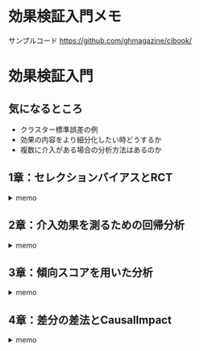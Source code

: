 # 効果検証入門メモ

サンプルコード
https://github.com/ghmagazine/cibook/

# 効果検証入門



## 気になるところ

- クラスター標準誤差の例
- 効果の内容をより細分化したい時どうするか
- 複数に介入がある場合の分析方法はあるのか


## 1章：セレクションバイアスとRCT

<details>
<summary>memo</summary>

- 効果：施策（介入、処置）以外の要因が同一となった状況での比較によって知り得た施策の影響度合い
- RCT(ABテスト含む)：グループの平均的な性質が同質なグループを介入の有無で分け、これらに施策が与えた影響を比較する試験
- 母集団：潜在的に観測し得る全てのデータを含む集団。
- 標本集団：母集団からいくらかの標本を抽出してなる集団
- 推定：標本集団から母集団の性質を推測すること

#### ポテンシャルアウトカムフレームワーク
ユーザーを$i$、介入の有無を01とし、$Z_{i}$で表す。つまりはユーザー1に介入する場合$Z_{1}=1$。
このユーザの売り上げを$Y_{i}$で表す。つまりはユーザー1に介入があった場合$Y_{i}^{(1)}(Z_{i}=1)$。
これは介入の有無でとる値が二値なので以下のように一つの式に整理できる。

$$
Y_{i} = Y_{i}^{(0)}(1-Z_{i}) + Y_{i}^{(1)}Z_{i}
$$

この単一のサンプル$i$に介入が行われた場合の売り上げと行われなかった場合の売り上げの差に介入の本当の効果があると考えることをポテンシャルアウトカムフレームワークという。ポテンシャルアウトカムとはつまりは反実仮想のことをさす。AとBの選択肢があるとき、私はAを選択してなんらかの結果を得た。この時のポテンシャルアウトカムはBを選択した時の結果のことをさす。売り上げならば介入した時の結果が$Y_{i}^{(1)}$ならば、ポテンシャルアウトカムは$Y_{i}^{(0)}$である。

介入の効果を表す値を$\tau$とすると、ユーザーiへの効果の度合いを売り上げの差分の形で表せる

$$
\tau_{i} = Y_{i}^{(1)} - Y_{i}^{(0)} 
$$

しかし実際にはこの計算式のどちらか一方の結果（売り上げ）しか常に手に入れられない。分かるのはユーザー$i$への介入の有無とその結果のみであって、ポテンシャルアウトカムは得られない。つまりはある個人に関する比較はできないことになる。

そこで、次に考えるのはユーザーのグループである。介入の有無でグループを作り、これらを比較することで「平均的な」効果を測る。
これは売り上げの期待値を比較し、差を得ることである。

$$
\tau = E[Y_{(1)}] - E[Y_{(0)}]
$$

E[]は期待値を表し、母集団における平均を表している。つまりは興味のある介入の効果とは、母集団に置いて介入の有無ぞれぞれの場合の売り上げの平均の差である。このような効果は母集団の平均的な効果を示し、平均処置効果（Average treatment Effect: ATE）と呼ばれる。

上記式を変形すると、介入がなかった場合の売り上げに平均処置効果の補正項を加えることで介入があった場合の売り上げを求める式に改変できる。

$$
E[Y_{(1)}]  =  E[Y_{(0)}] + \tau
$$

#### 平均的な効果の比較
実験をせず（ランダム化せず）に担当者が選んだユーザーグループに介入の有無を割り振る場合、最も簡単な効果の推定はk区グループのユーザー売り上げの平均を差分をとることである。ここでの効果の推定値を$\hat{\tau}_{naive}$と表す。分析するデータのサンプルサイズをNとすると、

$$
\hat{\tau}_{naive} = \frac{1}{\sum_{i=1}^{N}Z_{i}} \sum_{i=1}^{N}Y_{i}Z_{i} - \frac{1}{1- \sum_{i=1}^{N}Z_{i}} \sum_{i=1}^{N}Y_{i}(1- Z_{i})
$$

実際には100の効果しかないデータで300の効果があるという分析結果が得られるのはなぜか？グループ間の比較が母集団の何を推定しているか？
これはセレクションバイアルの分が本当の効果(100)に加算されているためである

注意：分析のバイアスがサンプルサイズが大きくなることによって解決されるという謎の議論が行われることがある


#### RCTが最も信頼のおける分析方法である理由
RCTが割り当てをランダムに行う。つまりは$Z_{i}$がランダムに決定されるので、潜在的な傾向が偏りにくい
ただし、これはサンプルサイズが十分に大きくないといけない。サンプルサイズによってそのサンプルグループのセ潜在的傾向の平均が偏る確率が小さくなる。
つまりは潜在的な傾向の期待値は介入の有無のグループで同一になるため、セレクションバイアスが0になることが期待できる。

##### 十分大きいとはどれくらい大きいのか? -> 有意差を算出できる程度のデータサイズとはどれくらいかは物によるけどこれ自体の算出が必要

#### 有意差検定

- 中心極限定理：手元に得られたデータにおける平均の分布は元々のデータがどんな分布であれ正規分布で近似できる
- t検定：中心極限定理を元に、対象とする分布の平均値が他と異なるかどうかを推定する(ex 分布Aの平均値が0と異なるかどうか)


t検定のプロセス
- 1.標準誤差の算出
   - 標準誤差：大雑把に得られた推定結果が変動しそうな範囲を示す
- 2.効果の推定値と標準誤差を使ってt値を算出
   - t値：グループ間の平均の差を標準誤差で割ることで、標準誤差の何倍あるかを算出したもの
- 3.t値を使ってp値を算出
   - p値：得られた推定結果の効果が0であるにもかかわらず得られてしまう確率
- 4.p値を有意水準と比較する
   - 有意水準：経験的に設定した水準よりもp値よりも低い場合には「本来の期待値は0である状態」から得られた可能性は十分に低いと結論づける


#### ビジネスにおける因果推論の必要性
- RCTの実行にはコストがかかる
   - 分析の上では良いがビジネス上大きなコストになる実験である
   - 倫理的観点や信用リスクから現実として不可能
- セレクションバイアスは不可避
    - 実験担当が利得を高めようと選択した結果現れる
- ビジネスにおけるバイアスのループ
    - PDCAを回すごとにバイアスが堆積する


# 参考文献
- [期待値の性質](https://k-san.link/linearity-of-expectation/)
- [分散 avrien](https://ai-trend.jp/basic-study/basic/variance/)

</details>

## 2章：介入効果を測るための回帰分析

<details>
<summary>memo</summary>

#### 回帰分析
##### 単回帰分析：変数が一つ
目的変数$Y$と入力となる変数$X$を用いて、$X$と$Y$の関係性を分析する。
この時、関係性に線形性を仮定する。すると一次式(傾きと切片)で関係を表せる。
ここで$u_{i}$は誤差項。

$$
Y_{i} = \beta_{0} + \beta_{1}X_{i}+u_{i}
$$

$\beta_{0},\beta_{1}$は真の値であるがこれはわからない。そこで手持ちのデータで得られる傾きと切片をそれぞれハットをつけて表し、これらを求めることとする。
$$
\hat{\beta_{0}}, \hat{\beta_{1}} = \argmin_{\beta_{0}, \beta_{1}} \sum_{i=1}^{N} (Y_{i} - \beta_{0} - \beta_{1}X_{i})^{2}
$$

上記は最小二乗法と呼ばれ、傾き・切片に関してそれぞれ微分することで極値を求めることができ、最適なパラメータの推定ができる。

推定は母集団上での回帰分析で得られるパラメータに対して行われている。

##### 効果分析のための回帰分析
介入の効果は施策を行った場合と行わなかった場合の結果の期待値の差分$\tau=E[Y^{(1)}] - E[Y^{(0)}]$で表される。

効果分析のための回帰分析では以下の変数を用いる。
- 被説明変数($Y$：dependent variable) 介入による効果を確認したい変数
- 説明変数　効果に影響する変数
    - 介入変数($Z$：treatment variable)　施策の有無を表す変数
    - 共変量($X$：controle variable) 介入・施策の有無で傾向が異なっていると想定される変数


共変量は複数である場合が多く。このように説明変数が複数ある回帰分析を重回帰分析という。
推定したいものはZ、Xを与えられた時のYの期待値であるので

$$
E[Y|X,Z] = \beta_{0} + \beta_{1}X+\beta_{2}Z
$$
重回帰分析も条件付き期待値と回帰分析の関係性が成立


$$
Y = E[Y|X,Z] + u = \beta_{0} + \beta_{1}X+\beta_{2}Z + u
$$

この時誤差項の条件付き期待値$E[u|X,Z]=0$であり、uとX及びZは相関しないという性質を持つ.
重回帰分析も単回帰分析と同じく、二乗誤差の最小化問題としてとく・

##### 回帰分析による効果の推定
- 介入結果の差分が効果の期待値 -> 施策の係数$\beta_{3}$


##### 回帰分析における有意差検定

- 推定値$\hat{\beta_{3}}$が母集団上の$\beta_{3}$が0である可能性
- を研修する->有意差検定

##### 効果検証のための回帰分析で行わないこと
- $\beta_{treatment}$が興味のある値->介入変数の係数
- 介入変数の係数以外の情報は無視する-> 分析の目的から逸れるから

#### 回帰分析におけるバイアス
##### 共変量の追加による効果への作用
- 共変量とセレクションバイアスの関係性
- セレクションバイアスが発生しているデータに置いて、共変量を加えて回帰分析を行うことで影響を低減できる

##### 脱落変数バイアス(OVB)
- 共変量の追加でセレクションバイアスの影響を低減 -> 「どのような共変量をモデルに追加するべきか？」 -> 「目的変数Yと介入変数Zに対して相関のある変数を加えるべき」
- 追加することによってセレクションバイアスの影響の小さい結果を得られる共変量だがモデルから抜け落ちている変数 -> 脱落変数
- 必要な共変量がモデルに含まれない場合、推定される効果にはO脱落変数バイアス(OVB)が含まれる
- 有意差検定の結果で介入変数以外の結果を考慮しようとするとOVBを発生させる可能性がある


##### OVBが与えてくれる情報
- OVBの式は共変量が不十分なモデルの持つバイアスの構造を表す
- 構造とは、バイアスの値 = 「脱落変数とZの関係」　× 「脱落変数と目的変数の関係」
- これよりモデルに加えるべき共変量はZとYに相関するような変数 -> **交絡因子**

##### Conditional Independence Assumption（CIA）
- 共変量の選択の理想：モデルに含まれていない変数によるOVBが全て0になる
- モデルに含めた共変量で条件付けた時に、介入変数が$Y^{(1)}$や$Y^{(1)}$と独立している状態になる -> CIA
- 解釈としてじゃ共変量が同一のサンプルにおいて、介入Zはランダムに割り振られているのと同じになる
    - 年齢、性別、過去の購買額が同じ値のユーザーに施策を割り振る時、割り振りかたはサイコロを振るのと同じになる -> 割り振る人のバイアスがなくなる？


##### 変数の選び方とモデルの評価
問題
- バイアスの評価ができない -> 得られた効果の推定値がどの程度バイアスを含むか評価不能。OVBは相対的な数値なのでバイアスの大きさは示さない。
- 必要な共変量がデータにはない

上記二つの問題点は明確な指標を見ながらモデルの選択ができす、モデルの限界についても定量的に評価できないことを意味する。
これについては分析者の経験的な判断が求められる。またはより応用的な手法で対応する。

##### Sensitivity Analysis
- 回帰分析はセレクションバイアスを起こす変数をモデルに組み込むことで、その問題を軽減する方法
- データに含まれない変数がセレクションバイアスを起こす場合に対応不可能 -> 低減に使得ないから
- データに含まれない変数がセレクションバイアスを起こしているかは評価できる -> Sensitivity Analysis

Sensitivity Analisysとは、重要だと分析者が認識している共変量以外の共変量をモデルから除外することで、効果の推定値が大きく変動しないか確認するという分析です。

##### Post treatment bias
- セレクションバイアスが減る可能性がある、OVBの値が0でない変数を全てモデルに入れていいわけではない
- 因果的に介入の影響を受けた変数を分析にいれることによって起きるバイアス -> Post Treatment Bias
    - 例）サイト来訪者数の比較　メールを配信したグループ(元々サイト来訪するユーザ、メールが来たからサイト来訪したユーザ)　> メールが配信されなかったグループ（元々サイト来訪するユーザ）
    - 上の例でグループの売り上げ平均を見ると、明らかに配信されなかったグループが低くなる
- 介入よりもあとのタイミングで値が決まるような変数は分析から除外する


#### 回帰分析を利用した探索的な効果検証
Angrist et al(2002)はコロンビアで行われた私立学校の学費の割引に関する実験を分析した研究である。

##### PACESによろう学費の割引券配布の概要
- 教育に対する補助のあり方に関する議論
- 教育の提供側である学校に補助するか、受給側である生徒に補助するか
- 学費の半額を政府が肩代わりするという介入
- RCTではなく回帰分析 -> 調査の回答を得られる可能性が介入の有無によって変動するから

##### 乳立学校への通学と割引券の利用についての分析
- 当選グループにおいて私立学校で6年生を始める比率が6%高まった -> 当落に関係なく私立学校へ通う生徒が多い
-  そうせんグループにおいて何かしらの奨学金を調査期間中に使っている割合が非当選グループより高い

#### 回帰分析に関する様々な議論
##### 予測と効果推定
- モデルのデータに対する説明能力や未知のサンプルに対する予測能力を高めることが”効果検証において有用である”という保証にはならない

##### 制限被説明変数（Limited Dependent Variable）
- 予測や説明力を重視するようなモデルを扱う分野において、Yの分布に対してより適したモデルを選択されやすい
    - Yが購入したか否かのような二値 -> ロジスティック回帰
    - Yが売り上げのような0以上の整数値 -> ポアソン回帰
- 制限被説明変数：目的変数が特定の値しか撮らないような制約がある状態の変数
- 本書では介入変数が二値で線形回帰が行えるが、例えばZとYの関係が非線形であるなどしたら線形回帰の妥当性はない

##### 対数を利用した回帰分析
- 変数の自然対数をとった値をY、Xで利用することがある
- 目的変数の対数をとる場合の解釈 -> 推定されるパラメータはYに対して何%の影響があったか？
- 説明変数の対数をとる場合の解釈 -> 推定されたパラメータはXを1%変化させた時にYに対してどの程度の影響を与えるか？
- 使い所
    - 目的変数に対する介入の効果が比率で扱われるべきである場合
    - 共変量と目的変数の関係が比率で扱われるべきである場合

##### 多重共線性
- 多重共線性とは、回帰モデルに含まれている変数のうち二つが強い相関を持つ状況をさす。
- この場合、推定されるパラメータの標準誤差が変化してしまうため、検定の結果が歪む。
- 一番の問題は、推定されたおパラメータの標準誤差が信頼できない物になる点

</details>


## 3章：傾向スコアを用いた分析

<details>
<summary>memo</summary>


#### 傾向スコアの仕組み
##### 傾向スコアのアイデア

- 回帰分析は共変量の選定が重要
- しかし目的変数Yについての情報が十分に得られない場合がある
    - 目的変数に影響する変数が不明瞭 -> モデル化が難しい
    - 手元にあるデータが高次元（数千〜数万の変数）　-> 選定に時間がかかる 
- 傾向スコア：各サンプルにおいて介入が行われる確率
    - 着眼点：介入が行われた仕組みの解明
    - 目的：共変量の調整
    - 方法：介入グループと非介入グループの性質を均一にする操作を行う
- CIA（COnditional Independence Assumption）に近い
    - 共変量が同一のユーザの中では介入の決定はランダムに行われているに等しい
    - 傾向スコアが同一のユーザの(ry

傾向スコア$P(X_{i}$の仮定
$$
{Y_{i}^{(1)}, Y_{i}^{(0)}} \perp Z|P(X_{i})
$$

##### 傾向スコアの推定
- 傾向スコアを直接観測はできないが、結果であるZは観測可能
- 手持ちのデータから傾向スコアを推定する：ロジスティック回帰が多い
- ロジスティック回帰で得られた結果で重要なのは予測値
    - 推定されたパラメータの値が直感に息しているかの解釈は質の保証にならない
    - 傾向スコアの推定を行ったモデルに関しては特に解釈を行う必要はない

#### 傾向スコアを利用した効果の推定
##### 傾向スコアマッチング
介入変数Zの効果を推定する方法で今回紹介するのは以下二つ
- 傾向スコアマッチング：得られた傾向スコアを利用してサンプルどうしをマッチングさせる
- 逆確率重み付き推定：傾向スコアをサンプルの重みとして利用する

傾向スコアマッチングのアイデア
- 介入グループから取り出したサンプルの傾向スコアに近いものを、非介入グループからマッチングしてペアにする。
- ペアの中で目的変数の差を算出し、サンプルの数を重みとした重み付きの平均を推定値とする。
- ペアにする理由は傾向スコアが同じ物は介入がランダムに決定されているとみなせるから。
- つまりはセレクションバイアスの影響を受けない。

Average Treatment effect on Treated(ATT)
介入を受けたサンプルにおける介入効果の期待値
$$
\hat{\tau}_{match} = E{E[Y|P(X), Z=1] - E[Y|P(X), Z=-} | Z=1}
$$

問題点
- 計算時間が長い
- 変数が多くなると、傾向スコアが”同じ”という物は減っていくので”同じ”の判定方法を考える必要がある


##### 逆確率重み月推定
IPWのアイデア
- 傾向スコアをサンプルの重みとして利用して、与えられたデータ全体での介入の結果の期待値と非介入の結果の期待値の差分をとることで効果を推定
- IPWのセレクションバイアス：$P(X)$の偏りによって介入グループ自体に偏りが生じる
- 仮定：傾向スコアと介入の結果に正の相関がある -> この過程の妥当性は？
- この場合、$Y~{(1)}$が小さいデータほどZ-1のデータには含まれない -> 期待値が過剰に評価されて、推定される効果も過剰になる

IPWでは介入の結果の平均を次のように考える
$$
\bar{Y^{(1)}} = \sum_{i=1}^{N} \frac{Z_{i}Y_{i}}{\hat{P(X_{i})}} / \frac{Z_{i}}{\hat{P(X_{i})}}
$$

傾向スコアが大きくなるほど、傾向スコアの逆数が大きくなるため、サンプルに含まれないぶん重みを増加する。

やっていることは縦軸に介入の結果、横軸に傾向スコアをおいた分布を母集団の分布に近づけようとしている。

非介入の結果の推定は確率に$1-\hat{p(X_{i})}を使って行う。
$$
\bar{Y^{(0)}} = \sum_{i=1}^{N} \frac{(1-Z_{i})Y_{i}}{1- \hat{P(X_{i})}} / \frac{(1- Z_{i})}{1- \hat{P(X_{i})}}
$$

これらよりIPWを用いた効果の推定値は
$$
\hat{\tau_{IPW}} = \bar{Y^{(1)}} - \bar{Y^{(0)}} 
$$

#### より良い傾向スコアとは
- 傾向スコアはデータに対する説明力が一定を超えることが重要だと解釈される
- これはc統計量のような指標が基準を上回ることが望ましい（c統計量：大雑把にいうとROC曲線の下側の面積 医療統計で使われ、c>0.8なら良い多分経験的)
- 近年、傾向スコアを用いてマッチングや重みづけしたあとのデータで、共変量のバランスが取れているかが重要というのが一般的
- 標準化平均差（Average Standardized  Avsolute Mean distance：ASAM）
    - 平均の差をその標準誤差で割った物
    - ASAMが0.1以下がバランスが取れていると考えられる

##### 傾向スコアと回帰分析の比較
介入の効果の分析において、共変量の影響を取り除く点で両者はほぼ同じ。そこでどちらを使うべきかの話になる。

回帰分析
- 取り組みやすい
- 目的変数と共変量の関係についてのモデリングが必要
- いれるべき共変量をもでrに設定できないとOVBの影響が生じる
- OVBの評価やSensitivity Analysisなどの分析上のツールがある

傾向スコア
- 目的変数に対するモデリングを行わなくて済む
- Zの決定方法に関する調査で有益な情報を得られる
- 計算時間がかかるために大量の分析を行うことに向いていない

Yの値がどんな仕組みで決定されるかの情報が豊富な場合-> 回帰分析 not -> 傾向スコア
 
 ###### マッチングとIPWの差
 マッチング、IPW、回帰分析の結果はまず一致しない -> 推定しているものが異なる
 
-  マッチング：ペアが作れるデータ、つまりZ-1となるようなサンプルにおける平均的な効果を推定
-  IPW：得られたデータ全てに対して期待値を推定するので、Zに関わらず、全てのデータでの平均的な効果を推定

ビジネスの結果が実験と近いものであることを示す必要がある場合、実験のサンプルがどのような物かは注意が必要
 
 
#### LaLondeデータセットの分析
RCTの結果が本来は最も信頼できる分析であるが、それができないような状況で、信頼できる分析結果をたいというんが因果推論のモチベーション。
-> RCTによる実験結果を因果推論の方法で再現できるのか？(LaLonde)

NSW：労働市場へ参加できないような人々にカウンセリングと)~19ヶ月の短期的な就労経験を与えることを就職を助ける試みで、希望者からランダムに選択した人に対して介入を行った。肝は非介入グループを削除し、実験の外で得られたCPSという調査データを代わりに挿入してデータセットを作成し、これを持ってRCTの分析結果を擬似的に獲得した。
これを使ってRCTの分析を起こないNSWの結果と比較を行った。

- 回帰分析：NSWの実験で得られた結果とは大きく異なった。
- 傾向スコアマッチング：NSWの結果に近い結果を推定できた。


注意点
自分が分析するデータがどのようなデータであり、推定したい効果がどのようなサンプルにおける効果なのかに十分に配慮しなければならない。これが守られなければ、どのモデルの結果がより信頼たりえるかを判断することが非常に難しい。

</details>


## 4章：差分の差法とCausalImpact

<details>
<summary>memo</summary>


### DID(差分の差法)
#### DIDが必要になる状況
回帰分析と傾向スコアの適用の前提として「介入グループと非介入グループの両方に同じような特徴を持つサンプルが含まれている」があります。しかし、実際に得られるデータセットは同質のサンプルが存在しないことがよくあります。
以下が例です。

- 特定の地域における政策や法律の変更
- 特定の地域で広告を出稿する
- 特定の地域で商品の価格を変更する

例えば、ある地域の全てのスーパーで商品Aを10%値引きした時、その地域で値引きしない店舗は存在しません。理想的には個人や店舗単位で値引きを実施するようなRCTが行いたいですが、これ自体のコストまた顧客イメージ的に実行は現実的ではありません。

そこで非介入グループを他の地域から持ってくる場合が考えられますが、後で確認するようにセレクションバイアスが発生することになります。であれば、次に考えるのは時間軸方向の差分、過去のデータとの比較です。しかしこれについても過去と現在の差分が介入の見である保証はありません。

DID(Difference In Difference：差分の差法)は介入が行われた地域における介入の前後のデータと他の地域の介入の前後のデータを利用することで上記の問題点を乗り越える手法です。

大まかには介入前後での差分と介入の有無での差分をそれぞれ算出し、さらに地域での差分をとるという二段階の差分をとる方法です。

DIDを使った以下のような事例があります。
- Card(1990)：ボートでマイアミに到着した移民が労働市場にどのような影響を与えるか
- Blake et al(2015)：eBayで検索連動型広告の効果はどの程度か

#### 集計による効果検証とその欠点

地域ごとに複数の時期のデータを入手した場合、単純な集計による効果検証がよく行われる。
- 1.介入を受けた地域と受けなかった地域で売り上げを比較する
    - 地域固有の効果が介入の効果に含まれてしまう
    - どんな地域の選び方をしても排除できない (店舗でも同じ)
- 2.同じ地域の価格変動前後の売り上げデータを比較する(前後比較)
    - 地域におけるセレクションバイアスはなくなる
    - タイミングのセレクションバイアスが存在する
    - 時期による自然な変化(トレンド)が含まれる
        - ハロウィンやバレンタインでお菓子の売り上げが増加
        - 年末年始で交通量が増加
        - 夏のため、おでんや肉まんなどの売り上げが減少
            - 夏にもおでんを売るのは秋口の気温差によって体感温度が下がり顧客が購入するから

#### DIDのアイデアを用いた集計分析
同じ時期の他の地域との相対比較や、同じ地域別の時点での前後比較においてもバイアスが生まれる場合、どのように分析を行えばいいか？

John Snow(19世紀頃)がコレラの感染源を探る中でこの課題に直面した。
彼はDIDの基礎となるアイデア（介入の受けるグループと受けないグループでそれぞれ前後比較を行い、その結果を比較する）で、コレラの感染源が空気にあるのか水源にあるのかを検証。

調査対象となった地域では、二社（Soythwark and Vauxhall社、Lambeth社）によって水が提供されており、そのうちL社は水源をより上流へと移していた。もしコレラの感染源が水源であれば、二社の提供地域でのコレラの死者数には差が生じるはずでず。実際にはL社によって提供を受けていた地域では死者数の減少が見られた。これによりコレラの感染源は水である説が有力になります。

このアイデアの前提には平行トレンド仮定（Common Trend Assumption）があります。
これは「非介入グループのデータの変化と、介入グループが仮に介入を受けていなかった場合の変化が一致するだろう」という仮定です。


#### 回帰分析を利用したDID
DIDは回帰分析のフレームワークに当てはめることが可能。
DIDで扱うデータは同一の対象から別の期間で得られた物で、DIDの分析自体はエリアの数や期間の長さをとくに限定しません。Johnのデータセットでは複数のエリアで1849年、1853年と2回のデータが取得されています。

#### DIDにおける標準語さ
通常の回帰分析では大まかには一つの観測対象から一つのデータが得られるという想定をしています。一方、DIDの分析は同一の対象からいくつかの期間において取得したデータを利用します。この場合。自己相関（auto-crrelation, serial correlation）と呼ばれる状態を持つデータを得る可能性があります。

- 自己相関：ある時点で取得された変数の値がその近辺の時間で取得される同じ変数の値と相関するような状態
    - 例：コンビニエンスストアにおける売り上げを毎日観測した場合、周辺環境は大きく変化しないため。観測した任意の日とその前後の日の売り上げは非常に似た状態になる。

このデータで回帰分析を行った場合、誤差項の値は同一店舗で同じような値になる。そして回帰分析のパラメータの標準誤差は誤差項の分散を利用するため、結果として標準誤差が過小に算出されます。よって有意差検定で有意な結果よりになる。

回帰分析で想定していないデータ構造に対して、回帰分析を強引に利用したために起きる問題です。

このような場合はクラスター標準誤差（clustered standard error：以下CSE）を使用して、パラメータの標準誤差を算出する方法があります。CSEでは、指定した観測対象ごと（ex. 店舗）に誤差を観測していると考えて誤差項を扱います。


#### 平行トレンド仮定(Common Trend Assumption)と共変量
これまでの分析は、もしL社が水源を変更しなかった場合に、L社のみが提供する地域とL社及びSV社の両方　が提供する地域で、同様に死者数が増加すると行った仮定をおく。

このように、介入グループと非介入グループの目的変数の時間変化（トレンド）が同一であるという仮定を平行トレンド仮定という。DIDの根底のアイデアです。

これも実際には介入の有無でのデータで比較をし、仮定を満たすか確認したいが現実にはできません。もし介入までの期間がある程度長いデータを分析している場合、介入までのデータでトレンドが似ているかで仮定が満たされているか確認できます。しかし、この方法でも明確な傾向を得る事は多くの場合でできず、実際にはこれを適用する判断は分析者の分析対象への理解と解釈に依存します。

トレンドが同一でない場合、二つの対策をとることが可能です。
- 1.仮定を満たさないと考えられるデータを取り除く
    - 介入が行われた地域の近隣の地域を選択しないようにする
    - 介入のタイミングより前のデータを使って、トレンドが同一になるようなサンプルを自動的に検出する合成コントロールという方法もある
- 2.共変量としてトレンドの乖離を説明する変数をモデルに加える
    - コレラのデータでは、水源の変化以外に対象地域に衛生施設が建設されると仮定を満たさなくなる
    - 衛生施設付近では死者数が減るため、推定結果である死者数はOVBによって過少になると想定される


### CausalImpact
CausalImpactで用いられているBayesian Structureal Time Series Modelは扱う範囲を超えるため、基本的な考え方と使い方にフォーカスする。

#### DIDの欠点
1. 効果の影響を調べたい変数が複数の場所や時期で得られる必要がある.
2. どのデータを分析に用いるのかが分析社の仮説に依存する
    - 平行トレンド仮定により介入・非介入にかかわらず時間変化が本来は同質である必要がある

#### CausalImpactのアイデア
CausalImpactは複数の期間におけるデータを必要とする一方で、DIDの欠点を補うことができる分析方法です。DIDのアイデアは大まかには「介入が行われたサンプルの介入が行われなかった場合の結果を非介入グループのデータで補う」物です。反実仮想の結果を得られるなら（予測できるなら）、どのようなデータから予測しても良いのです。

CausalImpactは様々な変数Xを利用し、目的変数Yを予測できるようなモデルを介入が行われる前の期間のみで作成します。これによって介入後の目的変数Yを予測し、介入の結果と比較することで効果が得られます。

これも平行トレンド仮定が重要です。Xも介入の影響を受けるような変数の場合は取得するデータが影響を受けるということなので予測モデルの役割が満たせないことになります。

### 不完全な実験を補佐する
DIDやCausalImpactによる分析は実験が地理的、時間的に限定されている環境において有用な検証方法です。

しかし、効果を分析したい介入が他の介入や施策と同時に導入される場合、その効果を分析する事はできません。しかも、個別に分析するような事はほぼ不可能です。広告ではこのように複数の介入を行うことが多く、タイミング重なりが生むバイアスはマーケターの間ではアクティビティバイアスと呼ばれています。

</details>